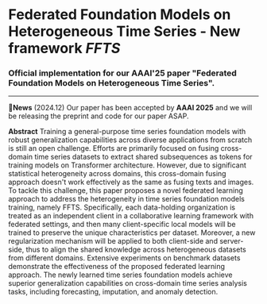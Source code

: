 # Federated Foundation Models on Heterogeneous Time Series - New framework *FFTS*

### Official implementation for our AAAI'25 paper "Federated Foundation Models on Heterogeneous Time Series".

---
:triangular_flag_on_post:**News** (2024.12) Our paper has been accepted by **AAAI 2025** and we will be releasing the preprint and code for our paper ASAP.


**Abstract**
Training a general-purpose time series foundation models with robust generalization capabilities across diverse applications from scratch is still an open challenge. Efforts are primarily focused on fusing cross-domain time series datasets to extract shared subsequences as tokens for training models on Transformer architecture. However, due to significant statistical heterogeneity across domains, this cross-domain fusing approach doesn't work effectively as the same as fusing texts and images. To tackle this challenge, this paper proposes a novel federated learning approach to address the heterogeneity in time series foundation models training, namely FFTS. Specifically, each data-holding organization is treated as an independent client in a collaborative learning framework with federated settings, and then many client-specific local models will be trained to preserve the unique characteristics per dataset. Moreover, a new regularization mechanism will be applied to both client-side and server-side, thus to align the shared knowledge across heterogeneous datasets from different domains. Extensive experiments on benchmark datasets demonstrate the effectiveness of the proposed federated learning approach. The newly learned time series foundation models achieve superior generalization capabilities on cross-domain time series analysis tasks, including forecasting, imputation, and anomaly detection.

